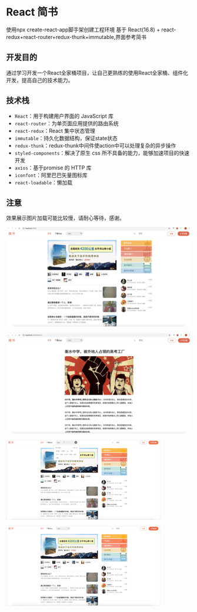 # React 简书

使用npx create-react-app脚手架创建工程环境
基于 React(16.8) + react-redux+react-router+redux-thunk+immutable,界面参考简书


## 开发目的

通过学习开发一个React全家桶项目，让自己更熟练的使用React全家桶、组件化开发，提高自己的技术能力。

## 技术栈

* `React`：用于构建用户界面的 JavaScript 库
* `react-router`：为单页面应用提供的路由系统
* `react-redux`：React 集中状态管理
* `immutable`：持久化数据结构，保证state状态
* `redux-thunk`：redux-thunk中间件使action中可以处理复杂的异步操作
* `styled-components`：解决了原生 css 所不具备的能力，能够加速项目的快速开发
* `axios`：基于promise 的 HTTP 库
* `iconfont`：阿里巴巴矢量图标库
* `react-loadable`：懒加载

## 注意
效果展示图片加载可能比较慢，请耐心等待，感谢。

![image](https://github.com/gty1998/img-storge/blob/master/Jietu20190320-140513%402x.jpg)

![image](https://github.com/gty1998/img-storge/blob/master/Jietu20190320-140541%402x.jpg)

![image](https://github.com/gty1998/img-storge/blob/master/1.gif)

![image](https://github.com/gty1998/img-storge/blob/master/2.gif)
